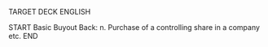 TARGET DECK
ENGLISH

START
Basic
Buyout
Back: n. Purchase of a controlling share in a company etc.
END
